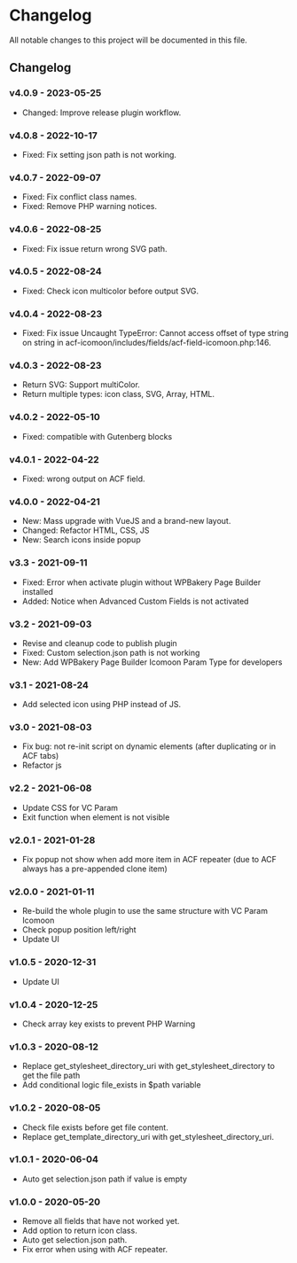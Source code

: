 # Changelog

All notable changes to this project will be documented in this file.

## Changelog

### v4.0.9 - 2023-05-25

- Changed: Improve release plugin workflow.

### v4.0.8 - 2022-10-17

- Fixed: Fix setting json path is not working.

### v4.0.7 - 2022-09-07

- Fixed: Fix conflict class names.
- Fixed: Remove PHP warning notices.

### v4.0.6 - 2022-08-25

- Fixed: Fix issue return wrong SVG path.

### v4.0.5 - 2022-08-24

- Fixed: Check icon multicolor before output SVG.

### v4.0.4 - 2022-08-23

- Fixed: Fix issue Uncaught TypeError: Cannot access offset of type string on string in
  acf-icomoon/includes/fields/acf-field-icomoon.php:146.

### v4.0.3 - 2022-08-23

- Return SVG: Support multiColor.
- Return multiple types: icon class, SVG, Array, HTML.

### v4.0.2 - 2022-05-10

- Fixed: compatible with Gutenberg blocks

### v4.0.1 - 2022-04-22

- Fixed: wrong output on ACF field.

### v4.0.0 - 2022-04-21

- New: Mass upgrade with VueJS and a brand-new layout.
- Changed: Refactor HTML, CSS, JS
- New: Search icons inside popup

### v3.3 - 2021-09-11

- Fixed: Error when activate plugin without WPBakery Page Builder installed
- Added: Notice when Advanced Custom Fields is not activated

### v3.2 - 2021-09-03

- Revise and cleanup code to publish plugin
- Fixed: Custom selection.json path is not working
- New: Add WPBakery Page Builder Icomoon Param Type for developers

### v3.1 - 2021-08-24

- Add selected icon using PHP instead of JS.

### v3.0 - 2021-08-03

- Fix bug: not re-init script on dynamic elements (after duplicating or in ACF tabs)
- Refactor js

### v2.2 - 2021-06-08

- Update CSS for VC Param
- Exit function when element is not visible

### v2.0.1 - 2021-01-28

- Fix popup not show when add more item in ACF repeater (due to ACF always has a pre-appended clone item)

### v2.0.0 - 2021-01-11

- Re-build the whole plugin to use the same structure with VC Param Icomoon
- Check popup position left/right
- Update UI

### v1.0.5 - 2020-12-31

- Update UI

### v1.0.4 - 2020-12-25

- Check array key exists to prevent PHP Warning

### v1.0.3 - 2020-08-12

- Replace get_stylesheet_directory_uri with get_stylesheet_directory to get the file path
- Add conditional logic file_exists in $path variable

### v1.0.2 - 2020-08-05

- Check file exists before get file content.
- Replace get_template_directory_uri with get_stylesheet_directory_uri.

### v1.0.1 - 2020-06-04

- Auto get selection.json path if value is empty

### v1.0.0 - 2020-05-20

- Remove all fields that have not worked yet.
- Add option to return icon class.
- Auto get selection.json path.
- Fix error when using with ACF repeater.